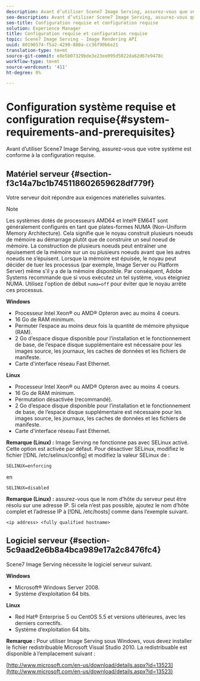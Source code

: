 ```yaml
---
description: Avant d’utiliser Scene7 Image Serving, assurez-vous que votre système est conforme à la configuration requise.
seo-description: Avant d’utiliser Scene7 Image Serving, assurez-vous que votre système est conforme à la configuration requise.
seo-title: Configuration requise et configuration requise
solution: Experience Manager
title: Configuration requise et configuration requise
topic: Scene7 Image Serving - Image Rendering API
uuid: 80196574-f5a2-4298-880a-cc36f90b6e21
translation-type: tm+mt
source-git-commit: e8e5b07329bde3e23ee095d5022da62d67e9478c
workflow-type: tm+mt
source-wordcount: '411'
ht-degree: 0%

---
```



# Configuration système requise et configuration requise{#system-requirements-and-prerequisites}

Avant d’utiliser Scene7 Image Serving, assurez-vous que votre système est conforme à la configuration requise.

## Matériel serveur {#section-f3c14a7bc1b745118602659628df779f}

Votre serveur doit répondre aux exigences matérielles suivantes.

>[!NOTE]
>
>Les systèmes dotés de processeurs AMD64 et Intel® EM64T sont généralement configurés en tant que plates-formes NUMA (Non-Uniform Memory Architecture). Cela signifie que le noyau construit plusieurs noeuds de mémoire au démarrage plutôt que de construire un seul noeud de mémoire. La construction de plusieurs noeuds peut entraîner une épuisement de la mémoire sur un ou plusieurs noeuds avant que les autres noeuds ne s’épuisent. Lorsque la mémoire est épuisée, le noyau peut décider de tuer les processus (par exemple, Image Server ou Platform Server) même s&#39;il y a de la mémoire disponible. Par conséquent, Adobe Systems recommande que si vous exécutez un tel système, vous éteigniez NUMA. Utilisez l&#39;option de début `numa=off` pour éviter que le noyau arrête ces processus.

**Windows**

* Processeur Intel Xeon® ou AMD® Opteron avec au moins 4 coeurs.
* 16 Go de RAM minimum.
* Permuter l’espace au moins deux fois la quantité de mémoire physique (RAM).
* 2 Go d’espace disque disponible pour l’installation et le fonctionnement de base, de l’espace disque supplémentaire est nécessaire pour les images source, les journaux, les caches de données et les fichiers de manifeste.
* Carte d&#39;interface réseau Fast Ethernet.

**Linux**

* Processeur Intel Xeon® ou AMD® Opteron avec au moins 4 coeurs.
* 16 Go de RAM minimum.
* Permutation désactivée (recommandé).
* 2 Go d’espace disque disponible pour l’installation et le fonctionnement de base, de l’espace disque supplémentaire est nécessaire pour les images source, les journaux, les caches de données et les fichiers de manifeste.
* Carte d&#39;interface réseau Fast Ethernet.

**Remarque (Linux) :** Image Serving ne fonctionne pas avec SELinux activé. Cette option est activée par défaut. Pour désactiver SELinux, modifiez le fichier [!DNL /etc/selinux/config] et modifiez la valeur SELinux de :

`SELINUX=enforcing`

en

`SELINUX=disabled`

**Remarque (Linux) :** assurez-vous que le nom d’hôte du serveur peut être résolu sur une adresse IP. Si cela n’est pas possible, ajoutez le nom d’hôte complet et l’adresse IP à [!DNL /etc/hosts] comme dans l’exemple suivant.

`<ip address> <fully qualified hostname>`

## Logiciel serveur {#section-5c9aad2e6b8a4bca989e17a2c8476fc4}

Scene7 Image Serving nécessite le logiciel serveur suivant.

**Windows**

* Microsoft® Windows Server 2008.
* Système d’exploitation 64 bits.

**Linux**

* Red Hat® Enterprise 5 ou CentOS 5.5 et versions ultérieures, avec les derniers correctifs.
* Système d’exploitation 64 bits.

**Remarque :** Pour utiliser Image Serving sous Windows, vous devez installer le fichier redistribuable Microsoft Visual Studio 2010. La redistribuable est disponible à l’emplacement suivant :

[http://www.microsoft.com/en-us/download/details.aspx?id=13523](http://www.microsoft.com/en-us/download/details.aspx?id=13523)

